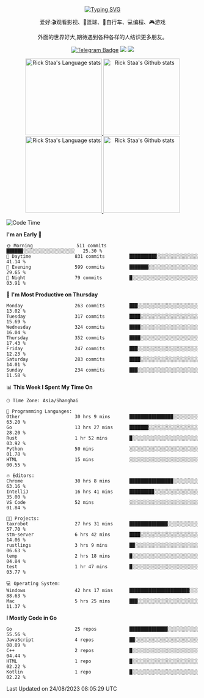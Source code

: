 <div align="center"> 

[![Typing SVG](https://readme-typing-svg.herokuapp.com?size=25&duration=2500&color=eeeeee&vCenter=true&width=200&height=40&lines=Hi+there+%F0%9F%91%8B%F0%9F%8F%BB;I'm+DanBai)](https://git.io/typing-svg)

爱好:🎬观看影视、🏀篮球、🚴自行车、💻编程、🎮游戏

外面的世界好大,期待遇到各种各样的人结识更多朋友。

[![Telegram Badge](https://img.shields.io/badge/-Telegram-blue?style=flat&logo=Telegram&logoColor=white)](https://t.me/danbai9420) 
[![](https://img.shields.io/badge/-Blog-brightgreen?style=flat&logo=Blogger&logoColor=white)](https://p00q.cn)
[![](https://img.shields.io/badge/-Email-red?style=flat&logo=Mail.Ru&logoColor=white)](mailto:danbai@88.com)
</div>

<!-- Light Mode -->
<div align="center"> 
<a href="https://github.com/anuraghazra/github-readme-stats#gh-light-mode-only">
<img height=200 src="https://github-readme-stats.vercel.app/api/top-langs/?username=danbai225&layout=compact&langs_count=10&hide_border=1&role=OWNER,COLLABORATOR#gh-light-mode-only" alt="Rick Staa's Language stats" />
</a>
<a href="https://github.com/anuraghazra/github-readme-stats#gh-light-mode-only">
<img height=200 src="https://github-readme-stats.vercel.app/api?username=danbai225&show_icons=true&count_private=true&line_height=28&hide_border=1&include_all_commits=true&card_width=450&role=OWNER,COLLABORATOR&exclude_repo=github-readme-stats#gh-light-mode-only" alt="Rick Staa's Github stats" />
</a>
</div>

<!-- Dark Mode -->
<div align="center"> 
<a href="https://github.com/anuraghazra/github-readme-stats#gh-dark-mode-only">
<img height=200 src="https://github-readme-stats.vercel.app/api/top-langs/?username=danbai225&layout=compact&langs_count=10&hide_border=1&role=OWNER,COLLABORATOR&theme=github_dark#gh-dark-mode-only" alt="Rick Staa's Language stats" />
</a>
<a href="https://github.com/anuraghazra/github-readme-stats#gh-dark-mode-only">
<img height=200 src="https://github-readme-stats.vercel.app/api?username=danbai225&show_icons=true&count_private=true&line_height=28&hide_border=1&include_all_commits=true&card_width=450&role=OWNER,COLLABORATOR&exclude_repo=github-readme-stats&theme=github_dark#gh-dark-mode-only" alt="Rick Staa's Github stats" />
</a>
</div>

<!--START_SECTION:waka-->
![Code Time](http://img.shields.io/badge/Code%20Time-947%20hrs%2058%20mins-blue)

**I'm an Early 🐤** 

```text
🌞 Morning                511 commits         ██████░░░░░░░░░░░░░░░░░░░   25.30 % 
🌆 Daytime                831 commits         ██████████░░░░░░░░░░░░░░░   41.14 % 
🌃 Evening                599 commits         ███████░░░░░░░░░░░░░░░░░░   29.65 % 
🌙 Night                  79 commits          █░░░░░░░░░░░░░░░░░░░░░░░░   03.91 % 
```
📅 **I'm Most Productive on Thursday** 

```text
Monday                   263 commits         ███░░░░░░░░░░░░░░░░░░░░░░   13.02 % 
Tuesday                  317 commits         ████░░░░░░░░░░░░░░░░░░░░░   15.69 % 
Wednesday                324 commits         ████░░░░░░░░░░░░░░░░░░░░░   16.04 % 
Thursday                 352 commits         ████░░░░░░░░░░░░░░░░░░░░░   17.43 % 
Friday                   247 commits         ███░░░░░░░░░░░░░░░░░░░░░░   12.23 % 
Saturday                 283 commits         ████░░░░░░░░░░░░░░░░░░░░░   14.01 % 
Sunday                   234 commits         ███░░░░░░░░░░░░░░░░░░░░░░   11.58 % 
```


📊 **This Week I Spent My Time On** 

```text
🕑︎ Time Zone: Asia/Shanghai

💬 Programming Languages: 
Other                    30 hrs 9 mins       ████████████████░░░░░░░░░   63.20 % 
Go                       13 hrs 27 mins      ███████░░░░░░░░░░░░░░░░░░   28.20 % 
Rust                     1 hr 52 mins        █░░░░░░░░░░░░░░░░░░░░░░░░   03.92 % 
Python                   50 mins             ░░░░░░░░░░░░░░░░░░░░░░░░░   01.78 % 
HTML                     15 mins             ░░░░░░░░░░░░░░░░░░░░░░░░░   00.55 % 

🔥 Editors: 
Chrome                   30 hrs 8 mins       ████████████████░░░░░░░░░   63.16 % 
IntelliJ                 16 hrs 41 mins      █████████░░░░░░░░░░░░░░░░   35.00 % 
VS Code                  52 mins             ░░░░░░░░░░░░░░░░░░░░░░░░░   01.84 % 

🐱‍💻 Projects: 
taxrobot                 27 hrs 31 mins      ██████████████░░░░░░░░░░░   57.70 % 
stm-server               6 hrs 42 mins       ████░░░░░░░░░░░░░░░░░░░░░   14.06 % 
rustlings                3 hrs 9 mins        ██░░░░░░░░░░░░░░░░░░░░░░░   06.63 % 
temp                     2 hrs 18 mins       █░░░░░░░░░░░░░░░░░░░░░░░░   04.84 % 
test                     1 hr 47 mins        █░░░░░░░░░░░░░░░░░░░░░░░░   03.77 % 

💻 Operating System: 
Windows                  42 hrs 17 mins      ██████████████████████░░░   88.63 % 
Mac                      5 hrs 25 mins       ███░░░░░░░░░░░░░░░░░░░░░░   11.37 % 
```

**I Mostly Code in Go** 

```text
Go                       25 repos            ██████████████░░░░░░░░░░░   55.56 % 
JavaScript               4 repos             ██░░░░░░░░░░░░░░░░░░░░░░░   08.89 % 
C++                      2 repos             █░░░░░░░░░░░░░░░░░░░░░░░░   04.44 % 
HTML                     1 repo              █░░░░░░░░░░░░░░░░░░░░░░░░   02.22 % 
Kotlin                   1 repo              █░░░░░░░░░░░░░░░░░░░░░░░░   02.22 % 
```




 Last Updated on 24/08/2023 08:05:29 UTC
<!--END_SECTION:waka-->
